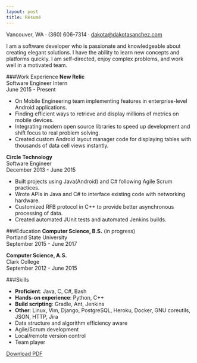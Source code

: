 ```yaml
---
layout: post
title: Résumé
---
```


Vancouver, WA &middot; (360) 606-7314 &middot; <a href="mailto:dakota@dakotasanchez.com">dakota@dakotasanchez.com</a>

I am a software developer who is passionate and knowledgeable about creating elegant solutions. I have the ability to learn new concepts and platforms quickly. I am self-directed, enjoy complex problems, and work well in a motivated team.

###Work Experience
<strong>New Relic</strong>   
Software Engineer Intern   
June 2015 - Present

- On Mobile Engineering team implementing features in enterprise-level Android applications.
- Finding efficient ways to retrieve and display millions of metrics on mobile devices.
- Integrating modern open source libraries to speed up development and shift focus to real problem solving.
- Created custom Android layout manager code for displaying tables with thousands of data cell views instantly.

<strong>Circle Technology</strong>   
Software Engineer   
December 2013 - June 2015

- Built projects using Java(Android) and C# following Agile Scrum practices.
- Wrote APIs in Java and C# to interface existing code with networking hardware.
- Customized RFB protocol in C++ to provide better asynchronous processing of data.
- Created automated JUnit tests and automated Jenkins builds.

###Education
<strong>Computer Science, B.S.</strong> (in progress)   
Portland State University   
September 2015 - June 2017

<strong>Computer Science, A.S.</strong>   
Clark College   
September 2012 - June 2015

###Skills
- <strong>Proficient</strong>: Java, C, C#, Bash
- <strong>Hands-on experience</strong>: Python, C++
- <strong>Build scripting</strong>: Gradle, Ant, Jenkins
- <strong>Other</strong>: Linux, Vim, Django, PostgreSQL, Heroku, Docker, GNU coreutils,    
JSON, HTTP, Jira
- Data structure and algorithm efficiency aware
- Agile/Scrum development
- Local/remote version control
- Team player

<a href="files/SanchezDakotaResume.pdf">Download PDF</a>
